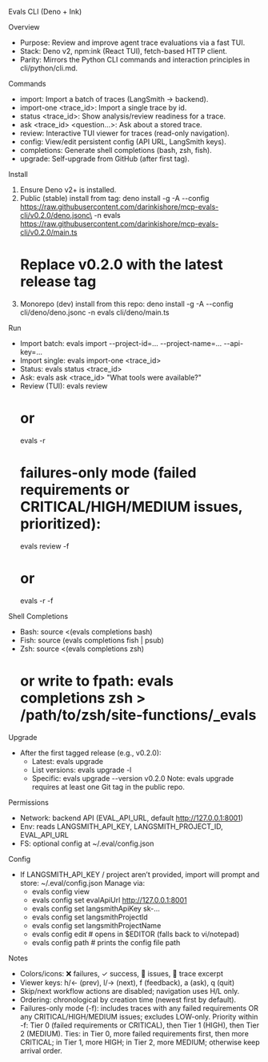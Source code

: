 Evals CLI (Deno + Ink)

Overview

- Purpose: Review and improve agent trace evaluations via a fast TUI.
- Stack: Deno v2, npm:ink (React TUI), fetch-based HTTP client.
- Parity: Mirrors the Python CLI commands and interaction principles in
  cli/python/cli.md.

Commands

- import: Import a batch of traces (LangSmith → backend).
- import-one <trace_id>: Import a single trace by id.
- status <trace_id>: Show analysis/review readiness for a trace.
- ask <trace_id> <question...>: Ask about a stored trace.
- review: Interactive TUI viewer for traces (read-only navigation).
- config: View/edit persistent config (API URL, LangSmith keys).
- completions: Generate shell completions (bash, zsh, fish).
- upgrade: Self-upgrade from GitHub (after first tag).

Install

1. Ensure Deno v2+ is installed.
2. Public (stable) install from tag: deno install -g -A --config\
   https://raw.githubusercontent.com/darinkishore/mcp-evals-cli/v0.2.0/deno.jsonc\
   -n evals
   https://raw.githubusercontent.com/darinkishore/mcp-evals-cli/v0.2.0/main.ts
   # Replace v0.2.0 with the latest release tag
3. Monorepo (dev) install from this repo: deno install -g -A --config\
   cli/deno/deno.jsonc -n evals cli/deno/main.ts

Run

- Import batch: evals import --project-id=... --project-name=... --api-key=...
- Import single: evals import-one <trace_id>
- Status: evals status <trace_id>
- Ask: evals ask <trace_id> "What tools were available?"
- Review (TUI): evals review
  # or
  evals -r
  # failures-only mode (failed requirements or CRITICAL/HIGH/MEDIUM issues, prioritized):
  evals review -f
  # or
  evals -r -f

Shell Completions

- Bash: source <(evals completions bash)
- Fish: source (evals completions fish | psub)
- Zsh: source <(evals completions zsh)
  # or write to fpath: evals completions zsh > /path/to/zsh/site-functions/_evals

Upgrade

- After the first tagged release (e.g., v0.2.0):
  - Latest: evals upgrade
  - List versions: evals upgrade -l
  - Specific: evals upgrade --version v0.2.0 Note: evals upgrade requires at
    least one Git tag in the public repo.

Permissions

- Network: backend API (EVAL_API_URL, default http://127.0.0.1:8001)
- Env: reads LANGSMITH_API_KEY, LANGSMITH_PROJECT_ID, EVAL_API_URL
- FS: optional config at ~/.eval/config.json

Config

- If LANGSMITH_API_KEY / project aren’t provided, import will prompt and store:
  ~/.eval/config.json Manage via:
  - evals config view
  - evals config set evalApiUrl http://127.0.0.1:8001
  - evals config set langsmithApiKey sk-...
  - evals config set langsmithProjectId <id>
  - evals config set langsmithProjectName <name>
  - evals config edit # opens in $EDITOR (falls back to vi/notepad)
  - evals config path # prints the config file path

Notes

- Colors/icons: ❌ failures, ✓ success, 🔧 issues, 📜 trace excerpt
- Viewer keys: h/← (prev), l/→ (next), f (feedback), a (ask), q (quit)
- Skip/next workflow actions are disabled; navigation uses H/L only.
- Ordering: chronological by creation time (newest first by default).
- Failures-only mode (-f): includes traces with any failed requirements OR any
  CRITICAL/HIGH/MEDIUM issues; excludes LOW-only. Priority within -f: Tier 0
  (failed requirements or CRITICAL), then Tier 1 (HIGH), then Tier 2 (MEDIUM).
  Ties: in Tier 0, more failed requirements first, then more CRITICAL; in Tier
  1, more HIGH; in Tier 2, more MEDIUM; otherwise keep arrival order.
